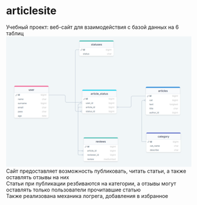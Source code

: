 # articlesite
Учебный проект: веб-сайт для взаимодействия с базой данных на 6 таблиц\
![db.png](https://github.com/s1kiri/articlesite/raw/main/db.png)\
Сайт предоставляет возможность публиковать, читать статьи, а также оставлять отзывы на них\
Статьи при публикации резбиваются на категории, а отзывы могут оставлять только пользователи прочитавшие статью\
Также реализована механика логрега, добавления в избранное
